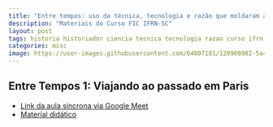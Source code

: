 ```yaml
---
title: "Entre tempos: uso da técnica, tecnologia e razão que moldaram a História da humanidade"
description: "Materiais do Curso FIC IFRN-SC"
layout: post
tags: historia historiador ciencia tecnica tecnologia razao curso ifrn history fic detetive metodo cientifico ideia
categories: misc
image: https://user-images.githubusercontent.com/64807181/120908982-5a4df180-c646-11eb-963e-85330716e3ca.png
---
```


## Entre Tempos 1: Viajando ao passado em Paris

- [Link da aula síncrona via Google Meet](https://meet.google.com/tbw-xjss-buc)
- [Material didático](https://www.notion.so/joaogilberto/Entre-Tempos-1-Viajando-ao-passado-em-Paris-e4b76d9f0dc747ddaaf3b8eb089f431e)
